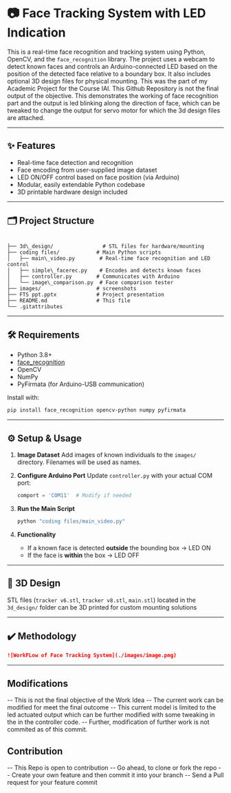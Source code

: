 # 📷 Face Tracking System with LED Indication

This is a real-time face recognition and tracking system using Python, OpenCV, and the `face_recognition` library. The project uses a webcam to detect known faces and controls an Arduino-connected LED based on the position of the detected face relative to a boundary box. It also includes optional 3D design files for physical mounting.
This was the part of my Academic Project for the Course IAI. 
This Github Repository is not the final output of the objective. This demonstrates the working of face recognition part and the output is led blinking along the direction of face, which can be tweaked to change the output for servo motor for which the 3d design files are attached.

---

## ✨ Features

- Real-time face detection and recognition
- Face encoding from user-supplied image dataset
- LED ON/OFF control based on face position (via Arduino)
- Modular, easily extendable Python codebase
- 3D printable hardware design included

---

## 🗂️ Project Structure

```

├── 3d\_design/                # STL files for hardware/mounting
├── coding files/            # Main Python scripts
│   ├── main\_video.py        # Real-time face recognition and LED control
│   ├── simple\_facerec.py    # Encodes and detects known faces
│   ├── controller.py        # Communicates with Arduino
│   └── image\_comparison.py  # Face comparison tester
├── images/                  # screenshots 
├── FTS ppt.pptx             # Project presentation
├── README.md                # This file
└── .gitattributes

````

---

## 🛠️ Requirements

- Python 3.8+
- [face_recognition](https://github.com/ageitgey/face_recognition)
- OpenCV
- NumPy
- PyFirmata (for Arduino-USB communication)

Install with:

```bash
pip install face_recognition opencv-python numpy pyfirmata
````

---

## ⚙️ Setup & Usage

1. **Image Dataset**
   Add images of known individuals to the `images/` directory. Filenames will be used as names.

2. **Configure Arduino Port**
   Update `controller.py` with your actual COM port:

   ```python
   comport = 'COM11'  # Modify if needed
   ```

3. **Run the Main Script**

   ```bash
   python "coding files/main_video.py"
   ```

4. **Functionality**

   * If a known face is detected **outside** the bounding box → LED ON
   * If the face is **within** the box → LED OFF

---

## 🧩 3D Design

STL files (`tracker v6.stl`, `tracker v8.stl`, `main.stl`) located in the `3d_design/` folder can be 3D printed for custom mounting solutions 

---

## ✔️ Methodology


```markdown
![WorkFLow of Face Tracking System](./images/image.png)
```

---

## Modifications 

-- This is not the final objective of the Work Idea 
-- The current work can be modified for meet the final outcome
-- This current model is limited to the led actuated output which can be further modified with some tweaking in the in the controller code. 
-- Further, modification of further work is not commited as of this commit.

## Contribution 
-- This Repo is open to contribution 
-- Go ahead, to clone or fork the repo 
-- Create your own feature and then commit it into your branch 
-- Send a Pull request for your feature commit 



